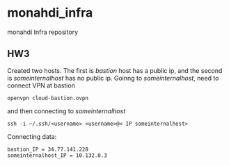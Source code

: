 # monahdi_infra
monahdi Infra repository
## HW3
Created two hosts. The first is *bastion* host has a public ip, and the second is *someinternalhost* has no public ip.
Goinng to *someinternalhost*, need to connect VPN at bastion
``` 
openvpn cloud-bastion.ovpn 
```
and then connecting to *someinternalhost* 
``` 
ssh -i ~/.ssh/<username> <username>@< IP someinternalhost> 
```

Connecting data:
``` 
bastion_IP = 34.77.141.228 
someinternalhost_IP = 10.132.0.3
```